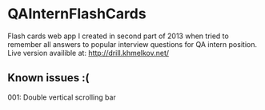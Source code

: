 # QAInternFlashCards
Flash cards web app I created in second part of 2013 when tried to remember all answers to popular interview questions for QA intern position. 
Live version availible at: http://drill.khmelkov.net/

## Known issues :( ##
001: Double vertical scrolling bar
